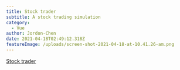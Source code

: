 ```yaml
---
title: Stock trader
subtitle: A stock trading simulation
category:
  - Vue
author: Jordon-Chen
date: 2021-04-18T02:49:12.318Z
featureImage: /uploads/screen-shot-2021-04-18-at-10.41.26-am.png
---
```

[Stock trader](https://jordon-chen.github.io/Vue2.js/stock_trader/index.html)